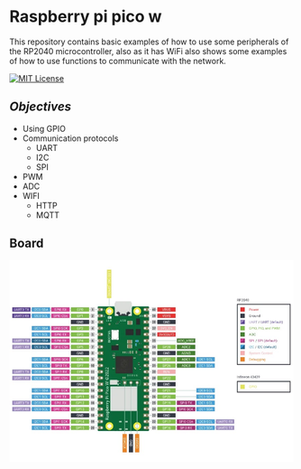 # Raspberry pi pico w
This repository contains basic examples of how to use some peripherals of the RP2040 microcontroller, also as it has WiFi also shows some examples of how to use functions to communicate with the network.

[![MIT License](https://img.shields.io/badge/License-MIT-green.svg)](https://choosealicense.com/licenses/mit/)


## _Objectives_
- Using GPIO
- Communication protocols 
    - UART
    - I2C
    - SPI
- PWM
- ADC
- WIFI 
    - HTTP
    - MQTT

## Board

![Raspberry pi pico pinout](./assets/pico.jpg)



